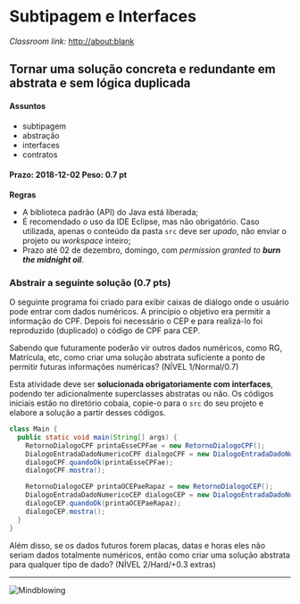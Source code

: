 # Subtipagem e Interfaces

_Classroom link:_ <http://about:blank>

## Tornar uma solução concreta e redundante em abstrata e sem lógica duplicada

#### Assuntos

- subtipagem
- abstração
- interfaces
- contratos

#### Prazo: 2018-12-02 Peso: 0.7 pt

**Regras**

* A biblioteca padrão (API) do Java está liberada;
* É recomendado o uso da IDE Eclipse, mas não obrigatório. Caso utilizada, apenas o conteúdo da pasta `src` deve ser _upado_, não enviar o projeto ou _workspace_ inteiro;
* Prazo até 02 de dezembro, domingo, com _permission granted to **burn the midnight oil**_.

### Abstrair a seguinte solução (0.7 pts)

O seguinte programa foi criado para exibir caixas de diálogo onde o usuário pode entrar com dados numéricos. A princípio o objetivo era permitir a informação do CPF. Depois foi necessário o CEP e para realizá-lo foi reproduzido (duplicado) o código de CPF para CEP.

Sabendo que futuramente poderão vir outros dados numéricos, como RG, Matrícula, etc, como criar uma solução abstrata suficiente a ponto de permitir futuras informações numéricas? (NÍVEL 1/Normal/0.7)

Esta atividade deve ser **solucionada obrigatoriamente com interfaces**, podendo ter adicionalmente superclasses abstratas ou não. Os códigos iniciais estão no diretório cobaia, copie-o para o `src` do seu projeto e elabore a solução a partir desses códigos.

```java
class Main {
  public static void main(String[] args) {
    RetornoDialogoCPF printaEsseCPFae = new RetornoDialogoCPF();
    DialogoEntradaDadoNumericoCPF dialogoCPF = new DialogoEntradaDadoNumericoCPF();
    dialogoCPF.quandoOk(printaEsseCPFae);
    dialogoCPF.mostra();

    RetornoDialogoCEP printaOCEPaeRapaz = new RetornoDialogoCEP();
    DialogoEntradaDadoNumericoCEP dialogoCEP = new DialogoEntradaDadoNumericoCEP();
    dialogoCEP.quandoOk(printaOCEPaeRapaz);
    dialogoCEP.mostra();
  }
}
```

Além disso, se os dados futuros forem placas, datas e horas eles não seriam dados totalmente numéricos, então como criar uma solução abstrata para qualquer tipo de dado? (NÍVEL 2/Hard/+0.3 extras)

* * *

![Mindblowing](http://pa1.narvii.com/6570/6a8a49cf81150727244ffc9cdd1110f24ac535d2_00.gif)
